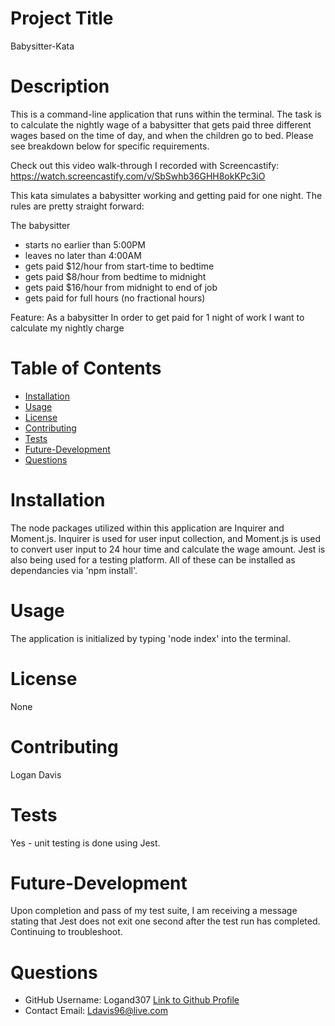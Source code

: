 
# Project Title
Babysitter-Kata
# Description
This is a command-line application that runs within the terminal. The task is to calculate the nightly wage of a babysitter that gets paid three different wages based on the time of day, and when the children go to bed. Please see breakdown below for specific requirements.

Check out this video walk-through I recorded with Screencastify: https://watch.screencastify.com/v/SbSwhb36GHH8okKPc3iO

This kata simulates a babysitter working and getting paid for one night.  The rules are pretty straight forward:

The babysitter 
- starts no earlier than 5:00PM
- leaves no later than 4:00AM
- gets paid $12/hour from start-time to bedtime
- gets paid $8/hour from bedtime to midnight
- gets paid $16/hour from midnight to end of job
- gets paid for full hours (no fractional hours)


Feature:
As a babysitter
In order to get paid for 1 night of work
I want to calculate my nightly charge


# Table of Contents 
* [Installation](#installation)
* [Usage](#usage)
* [License](#license)
* [Contributing](#contributing)
* [Tests](#tests)
* [Future-Development](#future-development)
* [Questions](#questions)
    
# Installation
The node packages utilized within this application are Inquirer and Moment.js. Inquirer is used for user input collection, and Moment.js is used to convert user input to 24 hour time and calculate the wage amount. Jest is also being used for a testing platform. All of these can be installed as dependancies via 'npm install'.
# Usage
The application is initialized by typing 'node index' into the terminal. 
# License 
None
# Contributing 
Logan Davis
# Tests
Yes - unit testing is done using Jest.
# Future-Development
Upon completion and pass of my test suite, I am receiving a message stating that Jest does not exit one second after the test run has completed. Continuing to troubleshoot.
# Questions
* GitHub Username: 
Logand307
[Link to Github Profile](https://github.com/Logand307)
* Contact Email: 
Ldavis96@live.com
